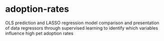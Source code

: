 # adoption-rates
OLS prediction and LASSO regression model comparison and presentation of data regressors through supervised learning to identify which variables influence high pet adoption rates
